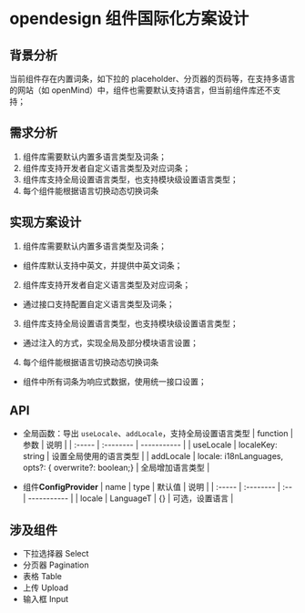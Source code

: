 # opendesign 组件国际化方案设计

## 背景分析

当前组件存在内置词条，如下拉的 placeholder、分页器的页码等，在支持多语言的网站（如 openMind）中，组件也需要默认支持语言，但当前组件库还不支持；

## 需求分析

1. 组件库需要默认内置多语言类型及词条；
2. 组件库支持开发者自定义语言类型及对应词条；
3. 组件库支持全局设置语言类型，也支持模块级设置语言类型；
4. 每个组件能根据语言切换动态切换词条

## 实现方案设计

1. 组件库需要默认内置多语言类型及词条；

- 组件库默认支持中英文，并提供中英文词条；

2. 组件库支持开发者自定义语言类型及对应词条；

- 通过接口支持配置自定义语言类型及词条；

3. 组件库支持全局设置语言类型，也支持模块级设置语言类型；

- 通过注入的方式，实现全局及部分模块语言设置；

4. 每个组件能根据语言切换动态切换词条

- 组件中所有词条为响应式数据，使用统一接口设置；

## API

- 全局函数：导出 `useLocale`、`addLocale`，支持全局设置语言类型
  | function | 参数 | 说明 |
  | :----- | :-------- | ----------- |
  | useLocale | localeKey: string | 设置全局使用的语言类型 |
  | addLocale | locale: i18nLanguages, opts?: { overwrite?: boolean;} | 全局增加语言类型 |

- 组件**ConfigProvider**
  | name | type | 默认值 | 说明 |
  | :----- | :-------- | :-- | ----------- |
  | locale | LanguageT | {} | 可选，设置语言 |

## 涉及组件

- 下拉选择器 Select
- 分页器 Pagination
- 表格 Table
- 上传 Upload
- 输入框 Input
